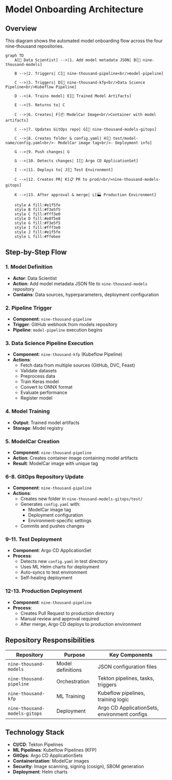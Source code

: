 # Model Onboarding Architecture

## Overview
This diagram shows the automated model onboarding flow across the four nine-thousand repositories.

```mermaid
graph TD
    A[👤 Data Scientist] -->|1. Add model metadata JSON| B[📁 nine-thousand-models]
    
    B -->|2. Triggers| C[🔄 nine-thousand-pipeline<br/>model-pipeline]
    
    C -->|3. Triggers| D[🧠 nine-thousand-kfp<br/>Data Science Pipeline<br/>Kubeflow Pipeline]
    
    D -->|4. Trains model| E[🎯 Trained Model Artifacts]
    
    E -->|5. Returns to| C
    
    C -->|6. Creates| F[📦 ModelCar Image<br/>Container with model artifacts]
    
    C -->|7. Updates GitOps repo| G[📁 nine-thousand-models-gitops]
    
    C -->|8. Creates folder & config.yaml| H[📄 test/model-name/config.yaml<br/>- ModelCar image tag<br/>- Deployment info]
    
    G -->|9. Push changes| G
    
    G -->|10. Detects changes| I[🔄 Argo CD ApplicationSet]
    
    I -->|11. Deploys to| J[🧪 Test Environment]
    
    C -->|12. Creates PR| K[📋 PR to prod/<br/>nine-thousand-models-gitops]
    
    K -->|13. After approval & merge| L[🏭 Production Environment]

    style A fill:#e1f5fe
    style B fill:#f3e5f5
    style C fill:#fff3e0
    style D fill:#e8f5e8
    style G fill:#f3e5f5
    style I fill:#fff3e0
    style J fill:#e1f5fe
    style L fill:#ffebee
```

## Step-by-Step Flow

### 1. Model Definition
- **Actor**: Data Scientist
- **Action**: Add model metadata JSON file to `nine-thousand-models` repository
- **Contains**: Data sources, hyperparameters, deployment configuration

### 2. Pipeline Trigger
- **Component**: `nine-thousand-pipeline`
- **Trigger**: GitHub webhook from models repository
- **Pipeline**: `model-pipeline` execution begins

### 3. Data Science Pipeline Execution
- **Component**: `nine-thousand-kfp` (Kubeflow Pipeline)
- **Actions**:
  - Fetch data from multiple sources (GitHub, DVC, Feast)
  - Validate datasets
  - Preprocess data
  - Train Keras model
  - Convert to ONNX format
  - Evaluate performance
  - Register model

### 4. Model Training
- **Output**: Trained model artifacts
- **Storage**: Model registry

### 5. ModelCar Creation
- **Component**: `nine-thousand-pipeline`
- **Action**: Creates container image containing model artifacts
- **Result**: ModelCar image with unique tag

### 6-8. GitOps Repository Update
- **Component**: `nine-thousand-pipeline`
- **Actions**:
  - Creates new folder in `nine-thousand-models-gitops/test/`
  - Generates `config.yaml` with:
    - ModelCar image tag
    - Deployment configuration
    - Environment-specific settings
  - Commits and pushes changes

### 9-11. Test Deployment
- **Component**: Argo CD ApplicationSet
- **Process**:
  - Detects new `config.yaml` in test directory
  - Uses ML Helm charts for deployment
  - Auto-syncs to test environment
  - Self-healing deployment

### 12-13. Production Deployment
- **Component**: `nine-thousand-pipeline`
- **Process**:
  - Creates Pull Request to production directory
  - Manual review and approval required
  - After merge, Argo CD deploys to production environment

## Repository Responsibilities

| Repository | Purpose | Key Components |
|------------|---------|----------------|
| `nine-thousand-models` | Model definitions | JSON configuration files |
| `nine-thousand-pipeline` | Orchestration | Tekton pipelines, tasks, triggers |
| `nine-thousand-kfp` | ML Training | Kubeflow pipelines, training logic |
| `nine-thousand-models-gitops` | Deployment | Argo CD ApplicationSets, environment configs |

## Technology Stack

- **CI/CD**: Tekton Pipelines
- **ML Pipelines**: Kubeflow Pipelines (KFP)
- **GitOps**: Argo CD ApplicationSets
- **Containerization**: ModelCar images
- **Security**: Image scanning, signing (cosign), SBOM generation
- **Deployment**: Helm charts